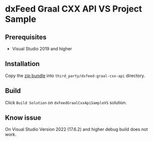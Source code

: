 # dxFeed Graal CXX API VS Project Sample

## Prerequisites

- Visual Studio 2019 and higher

## Installation

Copy the [zip bundle](https://github.com/dxFeed/dxfeed-graal-cxx-api/releases/tag/v0.0.1-alpha) into
`third_party/dxfeed-graal-cxx-api` directory.

## Build

Click `Build Solution` on `dxFeedGraalCxxApiSampleVS` solution.

## Know issue

On Visual Studio Version 2022 (17.6.2) and higher debug build does not work.

